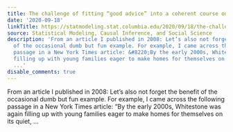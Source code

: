 ```yaml
---
title: The challenge of fitting “good advice” into a coherent course on statistics
date: '2020-09-18'
linkTitle: https://statmodeling.stat.columbia.edu/2020/09/18/the-challenge-of-fitting-good-advice-into-a-coherent-course-on-statistics/
source: Statistical Modeling, Causal Inference, and Social Science
description: 'From an article I published in 2008: Let’s also not forget the benefit
  of the occasional dumb but fun example. For example, I came across the following
  passage in a New York Times article: &#8220;By the early 2000s, Whitestone was again
  filling up with young families eager to make homes for themselves on its quiet,
  ...'
disable_comments: true
---
```

From an article I published in 2008: Let’s also not forget the benefit of the occasional dumb but fun example. For example, I came across the following passage in a New York Times article: &#8220;By the early 2000s, Whitestone was again filling up with young families eager to make homes for themselves on its quiet, ...